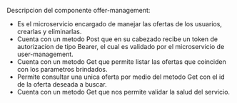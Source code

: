 Descripcion del componente offer-management:
- Es el microservicio encargado de manejar las ofertas de los usuarios, crearlas y eliminarlas. 
- Cuenta con un metodo Post que en su cabezado recibe un token de autorizacion de tipo Bearer, el cual es validado por el microservicio de user-management.
- Cuenta con un metodo Get que permite listar las ofertas que coinciden con los parametros brindados.
- Permite consultar una unica oferta por medio del metodo Get con el id de la oferta deseada a buscar.
- Cuenta con un metodo Get que nos permite validar la salud del servicio.